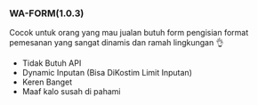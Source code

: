 ### WA-FORM(1.0.3)

Cocok untuk orang yang mau jualan butuh form pengisian format pemesanan yang sangat dinamis dan ramah lingkungan 👌

* Tidak Butuh API
* Dynamic Inputan (Bisa DiKostim Limit Inputan)
* Keren Banget
* Maaf kalo susah di pahami 
